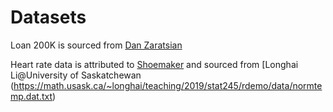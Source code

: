 # Datasets

Loan 200K is sourced from [Dan Zaratsian](https://github.com/zaratsian/Datasets/blob/master/loan_200k.csv)

Heart rate data is attributed to [Shoemaker](https://doi.org/10.1080/10691898.1996.11910512) and sourced from [Longhai Li@University of Saskatchewan (https://math.usask.ca/~longhai/teaching/2019/stat245/rdemo/data/normtemp.dat.txt)
